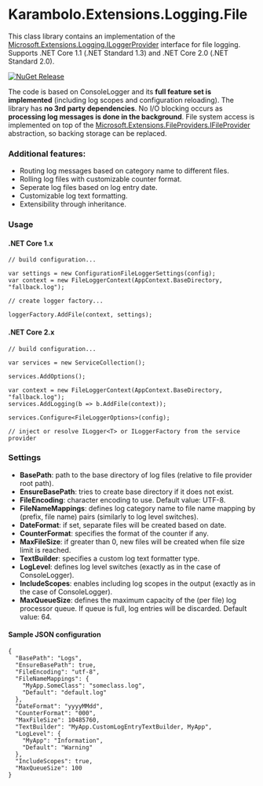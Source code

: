 # Karambolo.Extensions.Logging.File

This class library contains an implementation of the [Microsoft.Extensions.Logging.ILoggerProvider](https://docs.microsoft.com/en-us/aspnet/core/api/microsoft.extensions.logging.iloggerprovider) interface for file logging. Supports .NET Core 1.1 (.NET Standard 1.3) and .NET Core 2.0 (.NET Standard 2.0).

[![NuGet Release](https://img.shields.io/nuget/v/Karambolo.Extensions.Logging.File.svg)](https://www.nuget.org/packages/Karambolo.Extensions.Logging.File/)

The code is based on ConsoleLogger and its **full feature set is implemented** (including log scopes and configuration reloading). The library has **no 3rd party dependencies**. No I/O blocking occurs as **processing log messages is done in the background**. File system access is implemented on top of the [Microsoft.Extensions.FileProviders.IFileProvider](https://docs.microsoft.com/en-us/aspnet/core/api/microsoft.extensions.fileproviders.ifileprovider) abstraction, so backing storage can be replaced.

### Additional features:
 - Routing log messages based on category name to different files.
 - Rolling log files with customizable counter format.
 - Seperate log files based on log entry date.
 - Customizable log text formatting.
 - Extensibility through inheritance.

### Usage

#### .NET Core 1.x
```
// build configuration...

var settings = new ConfigurationFileLoggerSettings(config);
var context = new FileLoggerContext(AppContext.BaseDirectory, "fallback.log");

// create logger factory...

loggerFactory.AddFile(context, settings);
```
#### .NET Core 2.x
```
// build configuration...

var services = new ServiceCollection();

services.AddOptions();

var context = new FileLoggerContext(AppContext.BaseDirectory, "fallback.log");
services.AddLogging(b => b.AddFile(context));

services.Configure<FileLoggerOptions>(config);

// inject or resolve ILogger<T> or ILoggerFactory from the service provider
```

### Settings

 - **BasePath**: path to the base directory of log files (relative to file provider root path).
 - **EnsureBasePath**: tries to create base directory if it does not exist.
 - **FileEncoding**: character encoding to use. Default value: UTF-8.
 - **FileNameMappings**: defines log category name to file name mapping by (prefix, file name) pairs (similarly to log level switches).
 - **DateFormat**: if set, separate files will be created based on date. 
 - **CounterFormat**: specifies the format of the counter if any.
 - **MaxFileSize**: if greater than 0, new files will be created when file size limit is reached.
 - **TextBuilder**: specifies a custom log text formatter type.
 - **LogLevel**: defines log level switches (exactly as in the case of ConsoleLogger).
 - **IncludeScopes**: enables including log scopes in the output (exactly as in the case of ConsoleLogger).
 - **MaxQueueSize**: defines the maximum capacity of the (per file) log processor queue. If queue is full, log entries will be discarded. Default value: 64.

#### Sample JSON configuration
```
{
  "BasePath": "Logs",
  "EnsureBasePath": true,
  "FileEncoding": "utf-8",
  "FileNameMappings": {
    "MyApp.SomeClass": "someclass.log",
    "Default": "default.log"
  },
  "DateFormat": "yyyyMMdd",
  "CounterFormat": "000",
  "MaxFileSize": 10485760,
  "TextBuilder": "MyApp.CustomLogEntryTextBuilder, MyApp",
  "LogLevel": {
    "MyApp": "Information",
    "Default": "Warning"
  },
  "IncludeScopes": true,
  "MaxQueueSize": 100
}
```
